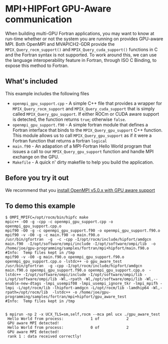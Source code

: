 # MPI+HIPFort GPU-Aware communication

When building multi-GPU Fortran applications, you may want to know at run-time whether or not the system you are running on provides GPU-aware MPI. Both OpenMPI and MVAPICH2-GDR provide the `MPIX_Query_rocm_support()` and `MPIX_Query_cuda_support()` functions in C and the Fortran syntax is not supported. To work around this, we can use the language interoperability feature in Fortran, through ISO C Binding, to expose this method to Fortran.

## What's included
This example includes the following files

* `openmpi_gpu_support.cpp` - A simple C++ file that provides a wrapper for `MPIX_Query_rocm_support` and `MPIX_Query_cuda_support` that is simply called `MPIX_Query_gpu_support`. If either ROCm or CUDA aware support is detected, the function returns `true`; otherwise `false`.
* `openmpi_gpu_support.f90` - A simple fortran module that defines a Fortran interface that binds to the `MPIX_Query_gpu_support` C++ function. This module allows us to call `MPIX_Query_gpu_support` as if it were a Fortran function that returns a fortran `logical`
* `main.f90` - An adapation of a MPI-Fortran Hello World program that issues a call to our `MPIX_Query_gpu_support` function and handle MPI exchange on the GPU.
* `Makefile` - A quick n' dirty makefile to help you build the application.


## Before you try it out

We recommend that you [install OpenMPI v5.0.x with GPU aware support](https://fluidnumerics.github.io/gpu-programming/MPIplus/GetStartedwithOMPI)


## To demo this example

```
$ OMPI_MPIFC=/opt/rocm/bin/hipfc make
mpic++ -O0 -g -cpp -c openmpi_gpu_support.cpp -o openmpi_gpu_support.cpp.o
mpif90 -O0 -g -c openmpi_gpu_support.f90 -o openmpi_gpu_support.f90.o
mpif90 -v -O0 -g -c main.f90 -o main.f90.o
/usr/bin/gfortran  -g  -c -cpp -I/opt/rocm/include/hipfort/amdgcn  main.f90  -I/opt/software/ompi/include -I/opt/software/ompi/lib  -o /home/joe/gpu-programming/samples/fortran/mpi+hipfort/main.f90.o
#Info:  Temp files kept in /tmp
mpif90 -v -O0 -g main.f90.o openmpi_gpu_support.f90.o openmpi_gpu_support.cpp.o -lstdc++ -o gpu_aware_test
/usr/bin/gfortran  -g -cpp -I/opt/rocm/include/hipfort/amdgcn  main.f90.o openmpi_gpu_support.f90.o openmpi_gpu_support.cpp.o  -lstdc++ -I/opt/software/ompi/include -I/opt/software/ompi/lib -L/opt/software/ompi/lib -Wl,-rpath -Wl,/opt/software/ompi/lib -Wl,--enable-new-dtags -lmpi_usempif08 -lmpi_usempi_ignore_tkr -lmpi_mpifh -lmpi -L/opt/rocm/lib -lhipfort-amdgcn -L/opt/rocm/lib -lamdhip64 -Wl,-rpath=/opt/rocm/lib  -lstdc++ -o /home/joe/gpu-programming/samples/fortran/mpi+hipfort/gpu_aware_test
#Info:  Temp files kept in /tmp


$ mpirun -np 2 -x UCX_TLS=sm,self,rocm --mca pml ucx ./gpu_aware_test 
 Hello World from process:            1 of            2
 GPU aware MPI detected!
 Hello World from process:            0 of            2
 GPU aware MPI detected!
 rank 1 : data received correctly!
```
